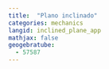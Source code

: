 ```yaml
---
title:  "Plano inclinado"
categories: mechanics
langid: inclined_plane_app
mathjax: false
geogebratube:
  - 57587
---
```


<div style="height: 400px;" id="applet_container57587"></div>
